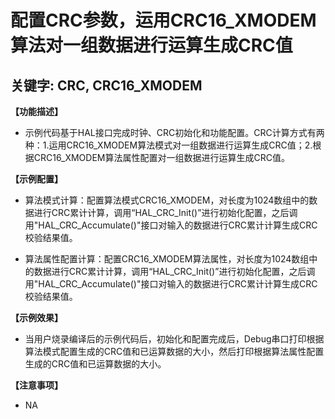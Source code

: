 # 配置CRC参数，运用CRC16_XMODEM算法对一组数据进行运算生成CRC值
## 关键字: CRC, CRC16_XMODEM

**【功能描述】**
+ 示例代码基于HAL接口完成时钟、CRC初始化和功能配置。CRC计算方式有两种：1.运用CRC16_XMODEM算法模式对一组数据进行运算生成CRC值；2.根据CRC16_XMODEM算法属性配置对一组数据进行运算生成CRC值。

**【示例配置】**
+ 算法模式计算：配置算法模式CRC16_XMODEM，对长度为1024数组中的数据进行CRC累计计算，调用“HAL_CRC_Init()”进行初始化配置，之后调用"HAL_CRC_Accumulate()"接口对输入的数据进行CRC累计计算生成CRC校验结果值。

+ 算法属性配置计算：配置CRC16_XMODEM算法属性，对长度为1024数组中的数据进行CRC累计计算，调用“HAL_CRC_Init()”进行初始化配置，之后调用"HAL_CRC_Accumulate()"接口对输入的数据进行CRC累计计算生成CRC校验结果值。

**【示例效果】**
+ 当用户烧录编译后的示例代码后，初始化和配置完成后，Debug串口打印根据算法模式配置生成的CRC值和已运算数据的大小，然后打印根据算法属性配置生成的CRC值和已运算数据的大小。

**【注意事项】**
+ NA